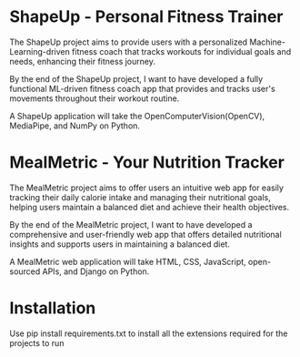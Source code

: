 # ShapeUp - Personal Fitness Trainer

The ShapeUp project aims to provide users with a personalized Machine-Learning-driven fitness coach that tracks workouts for individual goals and needs, enhancing their fitness journey.

By the end of the ShapeUp project, I want to have developed a fully functional ML-driven fitness coach app that provides and tracks user's movements throughout their workout routine.

A ShapeUp application will take the OpenComputerVision(OpenCV), MediaPipe, and NumPy on Python.

# MealMetric - Your Nutrition Tracker

The MealMetric project aims to offer users an intuitive web app for easily tracking their daily calorie intake and managing their nutritional goals, helping users maintain a balanced diet and achieve their health objectives.

By the end of the MealMetric project, I want to have developed a comprehensive and user-friendly web app that offers detailed nutritional insights and supports users in maintaining a balanced diet.

A MealMetric web application will take HTML, CSS, JavaScript, open-sourced APIs, and Django on Python.

# Installation

Use pip install requirements.txt to install all the extensions required for the projects to run
